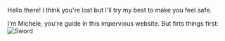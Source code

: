 Hello there!
I think you're lost but I'll try my best to make you feel safe.

I'm Michele, you're guide in this impervious website.
But firts things first:
![Sword](https://giphy.com/gifs/legend-of-zelda-nintendo-ElSNi8FdSB7RS)